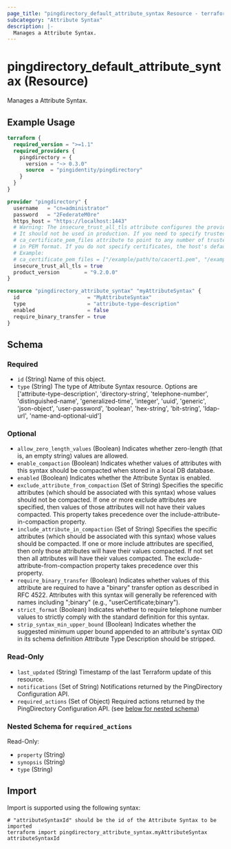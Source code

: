 ```yaml
---
page_title: "pingdirectory_default_attribute_syntax Resource - terraform-provider-pingdirectory"
subcategory: "Attribute Syntax"
description: |-
  Manages a Attribute Syntax.
---
```


# pingdirectory_default_attribute_syntax (Resource)

Manages a Attribute Syntax.

## Example Usage

```terraform
terraform {
  required_version = ">=1.1"
  required_providers {
    pingdirectory = {
      version = "~> 0.3.0"
      source  = "pingidentity/pingdirectory"
    }
  }
}

provider "pingdirectory" {
  username   = "cn=administrator"
  password   = "2FederateM0re"
  https_host = "https://localhost:1443"
  # Warning: The insecure_trust_all_tls attribute configures the provider to trust any certificate presented by the PingDirectory server.
  # It should not be used in production. If you need to specify trusted CA certificates, use the
  # ca_certificate_pem_files attribute to point to any number of trusted CA certificate files
  # in PEM format. If you do not specify certificates, the host's default root CA set will be used.
  # Example:
  # ca_certificate_pem_files = ["/example/path/to/cacert1.pem", "/example/path/to/cacert2.pem"]
  insecure_trust_all_tls = true
  product_version        = "9.2.0.0"
}

resource "pingdirectory_attribute_syntax" "myAttributeSyntax" {
  id                      = "MyAttributeSyntax"
  type                    = "attribute-type-description"
  enabled                 = false
  require_binary_transfer = true
}
```

<!-- schema generated by tfplugindocs -->
## Schema

### Required

- `id` (String) Name of this object.
- `type` (String) The type of Attribute Syntax resource. Options are ['attribute-type-description', 'directory-string', 'telephone-number', 'distinguished-name', 'generalized-time', 'integer', 'uuid', 'generic', 'json-object', 'user-password', 'boolean', 'hex-string', 'bit-string', 'ldap-url', 'name-and-optional-uid']

### Optional

- `allow_zero_length_values` (Boolean) Indicates whether zero-length (that is, an empty string) values are allowed.
- `enable_compaction` (Boolean) Indicates whether values of attributes with this syntax should be compacted when stored in a local DB database.
- `enabled` (Boolean) Indicates whether the Attribute Syntax is enabled.
- `exclude_attribute_from_compaction` (Set of String) Specifies the specific attributes (which should be associated with this syntax) whose values should not be compacted. If one or more exclude attributes are specified, then values of those attributes will not have their values compacted. This property takes precedence over the include-attribute-in-compaction property.
- `include_attribute_in_compaction` (Set of String) Specifies the specific attributes (which should be associated with this syntax) whose values should be compacted. If one or more include attributes are specified, then only those attributes will have their values compacted. If not set then all attributes will have their values compacted. The exclude-attribute-from-compaction property takes precedence over this property.
- `require_binary_transfer` (Boolean) Indicates whether values of this attribute are required to have a "binary" transfer option as described in RFC 4522. Attributes with this syntax will generally be referenced with names including ";binary" (e.g., "userCertificate;binary").
- `strict_format` (Boolean) Indicates whether to require telephone number values to strictly comply with the standard definition for this syntax.
- `strip_syntax_min_upper_bound` (Boolean) Indicates whether the suggested minimum upper bound appended to an attribute's syntax OID in its schema definition Attribute Type Description should be stripped.

### Read-Only

- `last_updated` (String) Timestamp of the last Terraform update of this resource.
- `notifications` (Set of String) Notifications returned by the PingDirectory Configuration API.
- `required_actions` (Set of Object) Required actions returned by the PingDirectory Configuration API. (see [below for nested schema](#nestedatt--required_actions))

<a id="nestedatt--required_actions"></a>
### Nested Schema for `required_actions`

Read-Only:

- `property` (String)
- `synopsis` (String)
- `type` (String)

## Import

Import is supported using the following syntax:

```shell
# "attributeSyntaxId" should be the id of the Attribute Syntax to be imported
terraform import pingdirectory_attribute_syntax.myAttributeSyntax attributeSyntaxId
```

